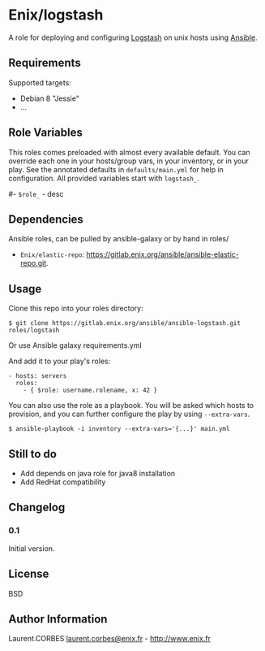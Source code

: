 Enix/logstash
=================

A role for deploying and configuring [Logstash](https://www.elastic.co/products/logstash) on unix hosts using [Ansible](http://www.ansible.com/).


Requirements
------------

Supported targets:

- Debian 8 "Jessie"
- ...


Role Variables
--------------

This roles comes preloaded with almost every available default. You can override each one in your hosts/group vars, in your inventory, or in your play. See the annotated defaults in `defaults/main.yml` for help in configuration. All provided variables start with `logstash_`.

#- `$role_` - desc

Dependencies
------------

Ansible roles, can be pulled by ansible-galaxy or by hand in roles/

- `Enix/elastic-repo`: https://gitlab.enix.org/ansible/ansible-elastic-repo.git.


Usage
-----

Clone this repo into your roles directory:

    $ git clone https://gitlab.enix.org/ansible/ansible-logstash.git roles/logstash

Or use Ansible galaxy requirements.yml

And add it to your play's roles:

    - hosts: servers
      roles:
        - { $role: username.rolename, x: 42 }


You can also use the role as a playbook. You will be asked which hosts to provision, and you can further configure the play by using `--extra-vars`.

    $ ansible-playbook -i inventory --extra-vars='{...}' main.yml


Still to do
-----------

- Add depends on java role for java8 installation
- Add RedHat compatibility


Changelog
---------

### 0.1

Initial version.

License
-------

BSD

Author Information
------------------

Laurent.CORBES <laurent.corbes@enix.fr> - http://www.enix.fr
